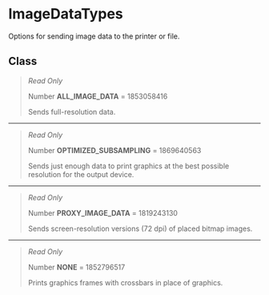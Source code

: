 # ImageDataTypes
Options for sending image data to the printer or file.

## Class
> *Read Only* 
> 
> Number **ALL_IMAGE_DATA** = 1853058416
> 
> Sends full-resolution data.
*** 
> *Read Only* 
> 
> Number **OPTIMIZED_SUBSAMPLING** = 1869640563
> 
> Sends just enough data to print graphics at the best possible resolution for the output device.
*** 
> *Read Only* 
> 
> Number **PROXY_IMAGE_DATA** = 1819243130
> 
> Sends screen-resolution versions (72 dpi) of placed bitmap images.
*** 
> *Read Only* 
> 
> Number **NONE** = 1852796517
> 
> Prints graphics frames with crossbars in place of graphics.


